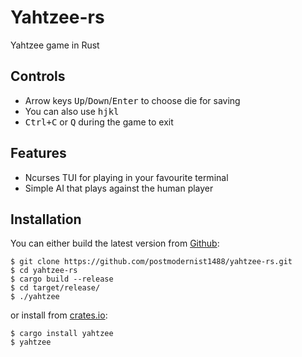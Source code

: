# Yahtzee-rs
Yahtzee game in Rust

## Controls
- Arrow keys <kbd>Up</kbd>/<kbd>Down</kbd>/<kbd>Enter</kbd> to choose die for saving
- You can also use <kbd>h</kbd><kbd>j</kbd><kbd>k</kbd><kbd>l</kbd>
- <kbd>Ctrl+C</kbd> or <kbd>Q</kbd> during the game to exit
## Features
- Ncurses TUI for playing in your favourite terminal
- Simple AI that plays against the human player

## Installation
You can either build the latest version from [Github](https://github.com/postmodernist1488/yahtzee-rs.git):
```console
$ git clone https://github.com/postmodernist1488/yahtzee-rs.git
$ cd yahtzee-rs
$ cargo build --release
$ cd target/release/
$ ./yahtzee
```
or install from [crates.io](https://crates.io/crates/yahtzee):
```console
$ cargo install yahtzee
$ yahtzee
```
